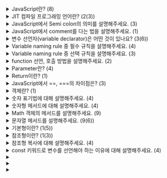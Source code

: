 <details>
  <summary>JavaScript란? (8)</summary>

  - HTML, CSS와 함께 World Widw Web의 중요 기술 중 하나인 JIT 컴파일 프로그래밍 언어
  - JavaScript는 웹 페이지에서 동적인 기능을 추가하고, 사용자와 상호작용하는 등 다양한 기능을 수행할 수 있습니다.
  - JavaScript는 객체 지향 언어로, 변수, 함수, 클래스, 객체 등의 기본적인 프로그래밍 요소를 갖추고 있습니다.
  - 브라우저에서 제공되는 Document Object Model (DOM)과 Browser Object Model (BOM)을 사용하여 웹 페이지의 요소에 접근하고 조작할 수 있습니다.
  - JavaScript는 브라우저에서 실행되기 때문에, 어떠한 특별한 설치 없이 모든 브라우저에서 실행될 수 있습니다.
  - Node.js라는 서버 측 JavaScript 실행 환경을 사용하여 서버 측 개발도 가능합니다.
  - 2015년에 ES6 (ES2015) JavaScript 버전 업데이트를 기점으로 사용량이 크게 늘었습니다.
  - Mobile application, pc application, VR, AR, block chain 등 다양한 분야에 활용되는 범용되는 기술로 발전했습니다.
</details>

<details>
  <summary>JIT 컴파일 프로그래밍 언어란? (2(3))</summary>

  - `JIT compiler` Just-In-Time의 준말으로, 런타임 시점에 코드를 컴파일하는 방식을 말합니다.
  - `JIT compile programing language` 
    - JIT 컴파일러를 사용한 언어
    - 이를 통해 실행 속도를 향상시키고, 메모리 사용량을 줄일 수 있습니다.
    - 대표적인 JIT 컴파일 프로그래밍 언어로는 Java, C#, JavaScript(V8 엔진), Python(PyPy) 등이 있습니다.
</details>

<details>
  <summary>JavaScript에서 Semi colon의 의미를 설명해주세요. (3)</summary>

  - 한 문장 맨 끝에 세미콜론(;)을 붙여 문장을 구분합니다.
  - Javascript는 코드를 해석하는 과정에서 상황에 따라 자동으로 세미콜론을 추가해주는 규칙이 있습니다.
  - 필요한 경우에만 사용하는 사람도 있고 반드시 사용하는 사람이 있습니다.
</details>

<details>
  <summary>JavaScript에서 comment를 다는 법을 설명해주세요. (1)</summary>

  - `//` 뒤, `/* */` 사이의 내용은 실행되지 않습니다.
</details>

<details>
  <summary>변수 선언자(variable declarator)은 어떤 것이 있나요? (3(6))</summary>

  - var
    - function scope를 또는 global scope를 갖습니다.
    - var 키워드 변수 선언은 코드가 실행되기 전에 처리하기 때문에 hoisting이 일어납니다.
  - let(ES6)
    - block scope 또는 global scope를 갖습니다.
  - const(ES6)
    - block scope 또는 global scope를 갖는다
    - 해당 scope 내에서 할당된 값을 변경하거나 재선언 할 수 없습니다.
    - reference type을 할당할 경우 주소값이 복사되어 내부 요소의 값을 변경할 수 있습니다.
</details>

<details>
  <summary>Variable naming rule 중 필수 규칙을 설명해주세요. (4)</summary>

  - JavaScript 식별자는 '문자(a-z,A-Z)', '밑줄(\_)' 혹은 '달러 기호($)'로 시작해야 합니다.
  - 두 번째 글자부터는 '숫자(0-9)'도 쓸 수 있습니다.
  - 대문자와 소문자를 구분합니다.
  - 예약어(Reserved word)는 사용할 수 없습니다. (Ex. if, for, let, this, ...)
</details>

<details>
  <summary>Variable naming rule 중 선택 규칙을 설명해주세요. (3)</summary>

  - 추상화와 구체화가 적당한 이름이 좋습니다.
  - 이름에 의미를 담는 것이 좋습니다.
  - 'camelCase'로 쓰는 것이 좋습니다.
</details>

<details>
  <summary>function 선언, 호출 방법을 설명해주세요. (2)</summary>

  - `function my_func(parameters) {statements}` 형태로 선언합니다.
  - `my_func(arguments);` 형태로 호출합니다.
</details>

<details>
  <summary>Parameter란? (4)</summary>

  - 함수를 호출할 때 괄호 안에 parameter를 넣어 전달하면 함수 내부에서 사용할 수 있습니다.
  - 전달되지 않은 parameter는 undefined 값으로 설정됩니다.
  - Default parameter로 전달되지 않았을 때의 기본값을 설정할 수 있습니다.
  - Default parameter는 뒷쪽에 쓰는 것이 좋습니다.
</details>

<details>
  <summary>Return이란? (1)</summary>

  - 함수가 실행된 자리에 값을 전달할 수 있게 해줍니다.
</details>

<details>
  <summary>JavaScript에서 ==, ===의 차이점은? (3)</summary>

  - `==` 는 느슨한 같음(loose equality)으로 두 값이 같은지 비교합니다. 이때, 두 값을 공통 형(type)으로 암묵적으로 변환합니다. 암묵적 변환은 서로 다른 타입이면 `Number` 타입으로 변환하고 최종 같음 비교는 `===` 처럼 수행됩니다.
    1. 두 값의 타입이 같으면 그대로 비교합니다.
    2. 두 값의 타입이 다르면 다음과 같은 규칙으로 타입을 변환합니다.
       - null과 undefined는 서로 같습니다.
       - boolean 타입은 Number 타입으로 변환합니다. true는 1, false는 0으로 변환됩니다.
       - string 타입은 Number 타입으로 변환합니다. 문자열이 숫자로 이루어져 있다면 해당 숫자로 변환됩니다. 그렇지 않으면 NaN으로 변환됩니다.
       - object 타입과 symbol 타입은 Number 타입으로 변환합니다. valueOf() 메소드가 숫자를 반환하면 해당 숫자로 변환됩니다. valueOf() 메소드가 숫자가 아니라면 toString() 메소드의 반환값을 다시 Number 타입으로 변환합니다. 그렇지 않으면 NaN으로 변환됩니다.
       - NaN == NaN은 false입니다.
  - `===` 는 엄격한 같음(strict equality)으로 두 값이 같은지 비교합니다. 이때, 형 변환은 일어나지 않고, 둘이 서로 다른 형이면, 둘은 같지 않다고 판단합니다.
  - 관련 내용
    - `==` 는 암묵적 형변환이이 일어나는데, 암묵적 형변환이 일어날 것을 모두 기억하거나 예측하는 것이 어렵기 때문에, 의도하지 않은 결과를 얻게 될 가능성이 크고 이로 인해 오류 가능성이 커집니다. 따라서 동등함을 비교하기 위해서 `===` 를 사용하는 것이 좋습니다.
    - 비교 연산 중에 ES6(ECMAScript 2015)에 추가된 `Object.is` 도 있습니다. `+0`, `0`, `NaN`, 비교 이외에는 `===` 연산과 동일한 결과를 줍니다.
      - Object.is(NaN, NaN)은 true가 아닌 false를 반환합니다.
      - Object.is(+0, -0)은 false가 아닌 true를 반환합니다.
    - 객체간 비교할 경우 객체 안의 내용이 같더라도 참조형이기 때문에 `==`, `===`, `Object.is` 로 비교하면 `false`로 판단합니다. 따라서 `JSON.stringify` 로 객체 안의 내용을 문자열로 변환한 후 비교 하거나 순서가 보장되지 않는 값이라면, 정렬 후 비교 합니다.
</details>

<details>
  <summary>객체란? (1)</summary>
  
```jsx
{
  property_name: property_value,
  // ...
}
</details>

<details>
  <summary>프로퍼티에 대해 설명해주세요. (5(3))</summary>
  
  - 프로퍼티 네임을 `key`라고도 합니다.
  - 프로퍼티 네임은 문자열이지만 따옴표를 생략해도 JavaScript가 암묵적으로 문자열로 형변환합니다.
  - 프로퍼티 네임 주의 사항
    - 첫 번째 글자는 반드시 문자, 밑줄(_), 달러 기호($) 중 하나로 시작해야 합니다.
    - 띄어쓰기를 쓰면 안됩니다.
    - 하이픈(-)을 쓰면 안됩니다.
  - 주의 사항에 어긋나는 프로퍼티 네임은 따옴표로 감싸줘야 합니다.
  - 프로퍼티 밸류에는 객체를 포함한 모든 데이터 타입의 값을 쓸 수 있습니다.
</details>

<details>
  <summary>객체에서 데이터에 접근하는 법은? (4(1))</summary>
  
  - `object.key`: 점 표기법
    - 따옴표를 생략할 수 없는 키 값으로는 접근할 수 없습니다.
  - `object['key']`: 대괄호 표기법
  - key와 대응되는 value를 리턴합니다.
  - 존재하지 않는 key 값을 넣으면 undefined를 리턴합니다.
</details>

<details>
  <summary>객체를 다루는 방법은? (3(5))</summary>
  
  - `object.key = value;`
    - 존재하는 key 값일 경우 새로 입력한 value 값을 할당합니다.
    - 존재하지 않는 key 값일 경우 새로운 key-value 쌍을 생성합니다.
  - `delete object.key;`: 객체 내의 키-밸류 쌍을 삭제합니다.
  - `key in object`
    - 존재하는 key 값일 경우 true를 리턴합니다.
    - 존재하지 않는 key 값일 경우 false를 리턴합니다.
    - 예기치 않게 프로퍼티 밸류 값에 undefined가 할당되더라도 존재하는 프로퍼티 네임이라고 확인할 수 있습니다.
</details>

<details>
  <summary>객체의 메서드란? (1)</summary>
  
  - 프로퍼티 밸류가 함수인 키
</details>

<details>
  <summary>객체의 메서드의 장점은? (3)</summary>
  
  - 다른 함수의 이름 중복을 피할 수 있습니다.
  - 객체에 집중해서 함수의 동작 부분을 작성할 수 있습니다.
  - 객체의 고유한 동작으로 구분할 수 있기 때문에 좀 더 의미 있는 코드로 활용이 가능합니다.
</details>

<details>
  <summary>for...in 반복문에 대해서 설명해주세요. (4(3))</summary>
  
```jsx
for (variable in object)
  statement
  - `variable`: 매 반복마다 키 값을 문자열로 할당 받습니다.
  - `statement`: `object[variable]`로 value값에 접근할 수 있습니다.
  - 정수형 프로퍼티 네임을 사용할 때
    - 정수형 프로퍼티 네임을 오름차순으로 먼저 정렬하고 나머지 프로퍼티들은 추가한 순서대로 정렬하는 특징이 있습니다.
    - 이러한 이유로 정수형 프로퍼티는 일반적으로 사용되지 않습니다.
</details>

<details>
  <summary>Date 객체란? (2)</summary>
  
  - 내장 객체(Standard built-in objects) 중 하나로 1970년 1월 1일 UTC(협정 세계시) 자정과의 시간 차이를 밀리초로 나타내는 정수 값을 담습니다.
  - [Date - JavaScript | MDN](https://developer.mozilla.org/en-US/docs/Web/JavaScript/Reference/Global_Objects/Date) 참조
</details>

<details>
  <summary>배열(Array)란? (4)</summary>
  
```jsx
let arr = [
  element1,
  // ...
  elementN
];
  - `arr[index]`: index(0부터 시작하는 정수 값)을 활용하여 element에 접근할 수 있습니다.
  - element에 array 값을 넣으면 다차원 배열을 활용할 수 있습니다.
  - 특별한 객체의 한 종류입니다.
</details>

<details>
  <summary>배열의 메서드에 대해 설명해주세요. (10(10))</summary>
  
  - `length`: 배열의 길이를 리턴합니다.
  - `splice(start[, deleteCount[, item1[, item2[, ...]]]]`: 배열의 여러 요소를 수정/삭제하고 삭제된 요소들을 포함한 배열을 리턴합니다.
    - `start`: 배열의 변경을 시작할 인덱스
    - `deleteCount`: 배열에서 제거할 요소의 수
    - `itemN`: 배열에 삭제한 위치에 추가할 요소
  - `shift()`: 배열의 첫 번째 요소를 제거하고 리턴합니다.
    - 빈 배열이 아니라면 배열의 길이가 줄어듭니다.
  - `pop()`: 배열 끝에서부터 요소를 제거합니다.
  - `unshift(element)`: 배열 앞에 요소를 추가합니다.
  - `push(element)`: 배열 끝에 요소를 추가합니다.
  - `indexOf(element)`: 배열 안 요소의 인덱를 리턴합니다.
    - element가 array에 포함되어 있다면 item이 있는 인덱스를 리턴합니다.
    - element가 array에 포함되어 있지 않다면 -1을 리턴합니다.
    - 여러 번 포함되어 있으면 처음 발견된 인덱스를 리턴합니다.
    - `lastIndxOf(element)`: 여러 번 포함되어 있을 때 마지막 인덱스를 리턴합니다
  - `includes(element)`: element가 array에 포함되어 있는지 여부를 boolean 값으로 리턴합니다.
  - `reverse()`: 배열의 순서를 뒤집습니다.
  - [Array - JavaScript | MDN](https://developer.mozilla.org/ko/docs/Web/JavaScript/Reference/Global_Objects/Array) 참조
</details>

<details>
  <summary>for..of 반복문에 대해 설명해주세요. (3)</summary>

```jsx
for (variable of array)
  statement

```
  - `variable`: 매 반복마다 element를 할당받습니다.
  - `for...in` 문도 배열에 쓸 수 있지만 배열의 메서드나 프로퍼티 등이 의도하지 않게 variable에 할당될 수 있으므로 배열에는 `for...of` 문을 쓰는 것이 좋습니다.
</details>

<details>
  <summary>숫자 표기법에 대해 설명해주세요. (4)</summary>
  
  - `NeM`: N * 10M의 지수 표기법입니다.
  - `0xN`: 16진법의 표기법입니다.
  - `0oN`: 8진법의 표기법입니다.
  - `0bN`: 2진법의 표기법입니다.
</details>

<details>
  <summary>숫자형 메서드에 대해 설명해주세요. (4)</summary>
  
  - `toFixed(N)`: 소수점 N번째 자리까지 표현된 값을 문자열로 리턴합니다.
  - `tostring(N)`: N진법으로 표현된 값을 문자열로 리턴합니다.
  - `Number` 함수로 형 변환을 해도 되지만 숫자로 된 문자열 앞에 더하기(+) 기호를 붙이면 숫자형으로 형변환됩니다.
  - 정수에 그대로 숫자형 메소드를 쓰면 소수점으로 인식하여 오류가 나기 때문에 온점을 두 번(..) 쓰거나 숫자를 괄호로 감싸주거나 숫자를 변수에 할당한 후 써야합니다.
</details>

<details>
  <summary>Math 객체의 메서드를 설명해주세요. (9)</summary>
  
  - `Math.abs(N)`: 절댓값을 리턴합니다.
  - `Math.max(N1, N2, ...)`: 최댓값을 리턴합니다.
  - `Math.min(N1, N2, ...)`: 최솟값을 리턴합니다.
  - `Math.pow(N, M): NM 값을 리턴합니다.
  - `Math.sqrt(N): N의 제곱근을 리턴합니다.
  - `Math.round(N)`: N의 올림 값을 리턴합니다.
  - `Math.ceil(N)`: N의 버림 값을 리턴합니다.
  - `Math.random()`: 0 이상 1 미만의 랜덤한 값을 리턴합니다.
</details>

<details>
  <summary>문자열 메서드를 설명해주세요. (9(6))</summary>
  
  - `string.length`: 문자열의 길이를 리턴합니다.
  - `string[N]`: 해당 인덱스의 문자를 리턴합니다.
  - `string.indexof('a')`: 해당 문자를 갖는 첫 번째 인덱스를 리턴합니다.
  - `string.lastIndexof('a')`: 해당 문자를 갖는 마지막 인덱스를 리턴합니다.
  - `string.toUpperCase()`: 문자열을 모두 대문자로 변환하여 리턴합니다.
  - `string.toLowerCase()`: 문자열을 모두 소문자로 변환하여 리턴합니다.
  - `string.trim()`: 양 쪽 끝의 공백을 제거한 문자열을 리턴합니다.
  - `string.slice([start], [end])`
    - start index부터 end index 직전까지의 범위의 문자열을 리턴합니다.
    - end를 생략할 경우 start index부터 끝까지의 범위의 문자열을 리턴합니다.
    - start, end를 생략할 경우 문자열을 그대로 리턴합니다.
  - 배열과 다른 점
    - typeof 연산자의 리턴 값이 다릅니다.
    - 한 배열과 한 문자열의 내용이 같더라도 일치 비교, 동등 비교에서 false가 출력됩니다.
    - 문자열은 배열과 다르게 바뀔 수 없는(immutable) 자료형입니다.
</details>

<details>
  <summary>기본형이란? (1(5))</summary>
  
  - 기본형(primitive type)은 변수에 할당할 때 메모리에 값을 그대로 저장하는 변수 타입입니다.
    - Boolean
    - number
    - String
    - null
    - undefined
</details>

<details>
  <summary>참조형이란? (1(3))</summary>
  
  - 참조형(reference type)이란 변수에 할당할 때 메모리의 주소 값을 저장하는 변수 타입입니다.
    - array
    - function
    - object
</details>

<details>
  <summary>참조형 복사에 대해 설명해주세요. (4)</summary>
  
  - 참조형 변수를 다른 변수에 할당하면 주소값만 복사됩니다.
  - `array2 = array1.slice();`: 배열의 실제 값을 복사합니다.
  - `Object.assing(target, source)`: source object의 모든 프로퍼티를 복사해 target object에 붙여넣습니다. 그 후 대상 객체를 반환합니다.
  - 객체 안에 객체가 있는 경우 `Lodash`나 `Immer`같은 라이브러리를 사용하거나(패키지를 설치해야함), `JSON.stringify()`와 `JSON.parse()` 함수를 이용하여 객체를 문자열로 변환한 후 다시 객체로 변환하는 방법(느림), 또는 재귀 함수를 이용한 깊은 복사를 하여(직접 구현해야함) 깊은 복사할 수 있습니다.
</details>

<details>
  <summary>const 키워드로 변수를 선언해야 하는 이유에 대해 설명해주세요. (4)</summary>
  
  - 몇몇 스타일 가이드에서는 변수를 const 키워드로 선언하라고 권장하고 있습니다.
  - 변수의 재할당을 방지하여 코드의 일관성과 안정성이 올라갑니다.
  - 변수가 의미론적으로 상수라면 이름을 대문자로, 두 단어 사이는 밑줄로 구분하여 작성하고, 의미론적으로 변수라면 이름을 camelCase로 작성하여 구분 짓는 게 좋습니다.
  - const 키워드로 참조형 변수를 선언해도 주소값만 저장되기 때문의 객체 내부는 변동될 수 있습니다.
</details>

<details>
  <summary></summary>
  
  - 
</details>

<details>
  <summary></summary>
  
  - 
</details>

<details>
  <summary></summary>
  
  - 
</details>
